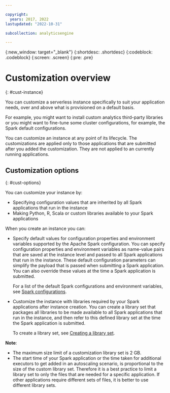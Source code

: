 ```yaml
---

copyright:
  years: 2017, 2022
lastupdated: "2022-10-31"

subcollection: analyticsengine

---
```


<!-- Attribute definitions -->
{:new_window: target="_blank"}
{:shortdesc: .shortdesc}
{:codeblock: .codeblock}
{:screen: .screen}
{:pre: .pre}

# Customization overview
{: #cust-instance}

You can customize a serverless instance specifically to suit your application needs, over and above what is provisioned on a default basis.

For example, you might want to install custom analytics third-party libraries or you might want to fine-tune some cluster configurations, for example, the Spark default configurations.

You can customize an instance at any point of its lifecycle. The customizations are applied only to those applications that are submitted after you added the customization. They are not applied to an currently running applications.

## Customization options
{: #cust-options}

You can customize your instance by:
-	Specifying configuration values that are inherited by all Spark applications that run in the instance
- Making Python, R, Scala or custom libraries available to your Spark applications

When you create an instance you can:

- Specify default values for configuration properties and environment variables supported by the Apache Spark configuration. You can specify configuration properties and environment variables as name-value pairs that are saved at the instance level and passed to all Spark applications that run in the instance. These default configuration parameters can simplify the payload that is passed when submitting a Spark application. You can also override these values at the time a Spark application is submitted.

    For a list of the default Spark configurations and environment variables, see [Spark configurations](https://spark.apache.org/docs/latest/configuration.html).
- Customize the instance with libraries required by your Spark applications after instance creation. You can create a library set that packages all libraries to be made available to all Spark applications that run in the instance, and then refer to this defined library set at the time the Spark application is submitted.

    To create a library set, see [Creating a library set](/docs/AnalyticsEngine?topic=AnalyticsEngine-create-lib-set).

**Note**:

- The maximum size limit of a customization library set is 2 GB.
- The start time of your Spark application or the time taken for additional executors to get added in an autoscaling scenario, is proportional to the size of the custom library set. Therefore it is a best practice to limit a library set to only the files that are  needed for a specific application. If other applications require different sets of files, it is better to use different library sets.


